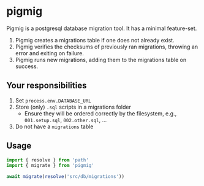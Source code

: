 # pigmig

Pigmig is a postgresql database migration tool. It has a minimal feature-set.

1. Pigmig creates a migrations table if one does not already exist.
1. Pigmig verifies the checksums of previously ran migrations, throwing an error and exiting on failure.
1. Pigmig runs new migrations, adding them to the migrations table on success.

## Your responsibilities

1. Set `process.env.DATABASE_URL`
1. Store (only) `.sql` scripts in a migrations folder
    * Ensure they will be ordered correctly by the filesystem, e.g., `001.setup.sql`, `002.other.sql`, ...
1. Do not have a `migrations` table

## Usage

```typescript
import { resolve } from 'path'
import { migrate } from 'pigmig'

await migrate(resolve('src/db/migrations'))
```
